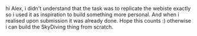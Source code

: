 hi Alex, i didn't understand that
the task was to replicate the webiste exactly
so i used it as inspiration to build something
more personal. And when i realised upon
submission it was already done.
Hope this counts :) otherwise i can
build the SkyDiving thing from scratch.
